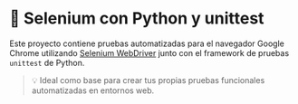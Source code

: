 # 🔎 Selenium con Python y unittest

Este proyecto contiene pruebas automatizadas para el navegador Google Chrome utilizando [Selenium WebDriver](https://www.selenium.dev/) junto con el framework de pruebas `unittest` de Python.

> 💡 Ideal como base para crear tus propias pruebas funcionales automatizadas en entornos web.



